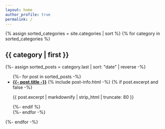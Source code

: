 ```yaml
---
layout: home
author_profile: true
permalink: /
---
```


{% assign sorted_categories = site.categories | sort %}
{% for category in sorted_categories %}
<div id="{{ category | first | downcase }}"><h2 class="archive__subtitle">{{ category | first }}</h2></div>
	{%- assign sorted_posts = category.last | sort: "date" | reverse -%}
	<ul>
		{%- for post in sorted_posts -%}
		<li>
			<b><a href="{{- post.url -}}">{{- post.title -}}</a></b>
			{% include post-info.html -%}
            {% if post.excerpt and false -%}
                    <p class="archive__item-excerpt" itemprop="description">{{ post.excerpt | markdownify | strip_html | truncate: 80 }}</p>
            {%- endif %}
		</li>
		{%- endfor -%}
	</ul>
{%- endfor -%}

